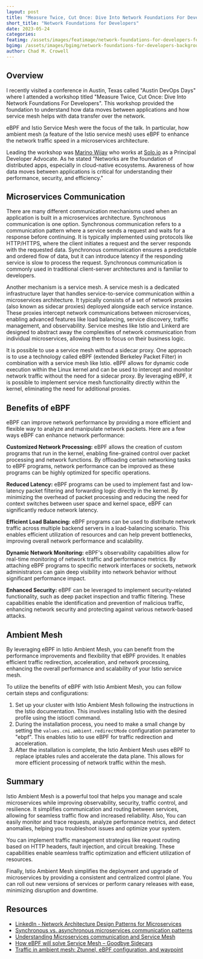 ```yaml
---
layout: post
title: "Measure Twice, Cut Once: Dive Into Network Foundations For Developers"
short_title: "Network Foundations for Developers"
date: 2023-05-24
categories:
featimg: /assets/images/featimage/network-foundations-for-developers-featured-image.png
bgimg: /assets/images/bgimg/network-foundations-for-developers-background-image.png
author: Chad M. Crowell
---
```


## Overview
I recently visited a conference in Austin, Texas called "Austin DevOps Days" where I attended a workshop titled  "Measure Twice, Cut Once: Dive Into Network Foundations For Developers". This workshop provided the foundation to understand how data moves between applications and how service mesh helps with data transfer over the network.

eBPF and Istio Service Mesh were the focus of the talk. In particular, how ambient mesh (a feature of the Istio service mesh) uses eBPF to enhance the network traffic speed in a microservices architecture. 

Leading the workshop was [Marino Wijay](https://twitter.com/virtualized6ix) who works at [Solo.io](https://solo.io) as a Principal Developer Advocate. As he stated "Networks are the foundation of distributed apps, especially in cloud-native ecosystems. Awareness of how data moves between applications is critical for understanding their performance, security, and efficiency."

## Microservices Communication
There are many different communication mechanisms used when an application is built in a microservices architecture. Synchronous communication is one option. Synchronous communication refers to a communication pattern where a service sends a request and waits for a response before continuing. It is typically implemented using protocols like HTTP/HTTPS, where the client initiates a request and the server responds with the requested data. Synchronous communication ensures a predictable and ordered flow of data, but it can introduce latency if the responding service is slow to process the request. Synchronous communication is commonly used in traditional client-server architectures and is familiar to developers.

Another mechanism is a service mesh. A service mesh is a dedicated infrastructure layer that handles service-to-service communication within a microservices architecture. It typically consists of a set of network proxies (also known as sidecar proxies) deployed alongside each service instance. These proxies intercept network communications between microservices, enabling advanced features like load balancing, service discovery, traffic management, and observability. Service meshes like Istio and Linkerd are designed to abstract away the complexities of network communication from individual microservices, allowing them to focus on their business logic.

It is possible to use a service mesh without a sidecar proxy. One approach is to use a technology called eBPF (extended Berkeley Packet Filter) in combination with a service mesh like Istio. eBPF allows for dynamic code execution within the Linux kernel and can be used to intercept and monitor network traffic without the need for a sidecar proxy. By leveraging eBPF, it is possible to implement service mesh functionality directly within the kernel, eliminating the need for additional proxies.

## Benefits of eBPF
eBPF can improve network performance by providing a more efficient and flexible way to analyze and manipulate network packets. Here are a few ways eBPF can enhance network performance:

**Customized Network Processing:**
eBPF allows the creation of custom programs that run in the kernel, enabling fine-grained control over packet processing and network functions. By offloading certain networking tasks to eBPF programs, network performance can be improved as these programs can be highly optimized for specific operations.

**Reduced Latency:**
eBPF programs can be used to implement fast and low-latency packet filtering and forwarding logic directly in the kernel. By minimizing the overhead of packet processing and reducing the need for context switches between user space and kernel space, eBPF can significantly reduce network latency.

**Efficient Load Balancing:**
eBPF programs can be used to distribute network traffic across multiple backend servers in a load-balancing scenario. This enables efficient utilization of resources and can help prevent bottlenecks, improving overall network performance and scalability.

**Dynamic Network Monitoring:**
eBPF's observability capabilities allow for real-time monitoring of network traffic and performance metrics. By attaching eBPF programs to specific network interfaces or sockets, network administrators can gain deep visibility into network behavior without significant performance impact.

**Enhanced Security:**
eBPF can be leveraged to implement security-related functionality, such as deep packet inspection and traffic filtering. These capabilities enable the identification and prevention of malicious traffic, enhancing network security and protecting against various network-based attacks.

## Ambient Mesh
By leveraging eBPF in Istio Ambient Mesh, you can benefit from the performance improvements and flexibility that eBPF provides. It enables efficient traffic redirection, acceleration, and network processing, enhancing the overall performance and scalability of your Istio service mesh. 

To utilize the benefits of eBPF with Istio Ambient Mesh, you can follow certain steps and configurations:

1.  Set up your cluster with Istio Ambient Mesh following the instructions in the Istio documentation. This involves installing Istio with the desired profile using the istioctl command.
2. During the installation process, you need to make a small change by setting the `values.cni.ambient.redirectMode` configuration parameter to "ebpf". This enables Istio to use eBPF for traffic redirection and acceleration.
3. After the installation is complete, the Istio Ambient Mesh uses eBPF to replace iptables rules and accelerate the data plane. This allows for more efficient processing of network traffic within the mesh.

## Summary
Istio Ambient Mesh is a powerful tool that helps you manage and scale microservices while improving observability, security, traffic control, and resilience. It simplifies communication and routing between services, allowing for seamless traffic flow and increased reliability. Also, You can easily monitor and trace requests, analyze performance metrics, and detect anomalies, helping you troubleshoot issues and optimize your system.

You can implement traffic management strategies like request routing based on HTTP headers, fault injection, and circuit breaking. These capabilities enable seamless traffic optimization and efficient utilization of resources.

Finally, Istio Ambient Mesh simplifies the deployment and upgrade of microservices by providing a consistent and centralized control plane. You can roll out new versions of services or perform canary releases with ease, minimizing disruption and downtime.

## Resources
- [LinkedIn - Network Architecture Design Patterns for Microservices](https://www.linkedin.com/advice/1/what-most-important-network-architecture-am3le)
- [Synchronous vs. asynchronous microservices communication patterns](https://www.theserverside.com/answer/Synchronous-vs-asynchronous-microservices-communication-patterns)
- [Understanding Microservices communication and Service Mesh](https://medium.com/microservices-learning/understanding-microservices-communication-and-service-mesh-e888d1adc41)
- [How eBPF will solve Service Mesh – Goodbye Sidecars](https://isovalent.com/blog/post/2021-12-08-ebpf-servicemesh/)
- [Traffic in ambient mesh: Ztunnel, eBPF configuration, and waypoint](https://www.solo.io/blog/traffic-ambient-mesh-ztunnel-ebpf-waypoint/)